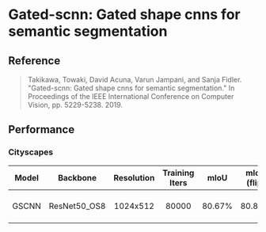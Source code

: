 # Gated-scnn: Gated shape cnns for semantic segmentation

## Reference

> Takikawa, Towaki, David Acuna, Varun Jampani, and Sanja Fidler. "Gated-scnn: Gated shape cnns for semantic segmentation." In Proceedings of the IEEE International Conference on Computer Vision, pp. 5229-5238. 2019.

## Performance

### Cityscapes

| Model | Backbone | Resolution | Training Iters | mIoU | mIoU (flip) | mIoU (ms+flip) | Links |
|:-:|:-:|:-:|:-:|:-:|:-:|:-:|:-:|
|GSCNN|ResNet50_OS8|1024x512|80000|80.67%|80.88%|81.42%|[model](https://bj.bcebos.com/paddleseg/dygraph/cityscapes/gscnn_resnet50_os8_cityscapes_1024x512_80k/model.pdparams) \| [log](https://bj.bcebos.com/paddleseg/dygraph/cityscapes/gscnn_resnet50_os8_cityscapes_1024x512_80k/train.log) \| [vdl](https://paddlepaddle.org.cn/paddle/visualdl/service/app?id=11b79b6a2899739c0d009b1ce34bad77)|
